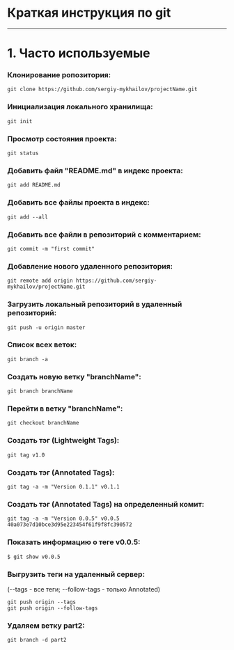 # Краткая инструкция по git
___

# 1. Часто используемые
### Клонирование ропозитория:
```
git clone https://github.com/sergiy-mykhailov/projectName.git
```
### Инициализация локального хранилища:
```
git init
```

### Просмотр состояния проекта:
```
git status
```

### Добавить файл "README.md" в индекс проекта:
```
git add README.md
```

### Добавить все файлы проекта в индекс:
```
git add --all
```

### Добавить все файли в репозиторий с комментарием:
```
git commit -m "first commit"
```

### Добавление нового удаленного репозитория:
```
git remote add origin https://github.com/sergiy-mykhailov/projectName.git
```

### Загрузить локальный репозиторий в удаленный репозиторий:
```
git push -u origin master
```

### Список всех веток:
```
git branch -a
```

### Создать новую ветку "branchName":
```
git branch branchName
```

### Перейти в ветку "branchName":
```
git checkout branchName
```

### Создать тэг (Lightweight Tags):
```
git tag v1.0
```

### Создать тэг (Annotated Tags):
```
git tag -a -m "Version 0.1.1" v0.1.1
```

### Создать тэг (Annotated Tags) на определенный комит:
```
git tag -a -m "Version 0.0.5" v0.0.5 40a073e7d10bce3d95e223454f61f9f8fc390572
```

### Показать информацию о теге v0.0.5:
```
$ git show v0.0.5
```

### Выгрузить теги на удаленный сервер:
(--tags - все теги; --follow-tags - только Annotated)
```
git push origin --tags
git push origin --follow-tags
```

### Удаляем ветку part2:
```
git branch -d part2
```
